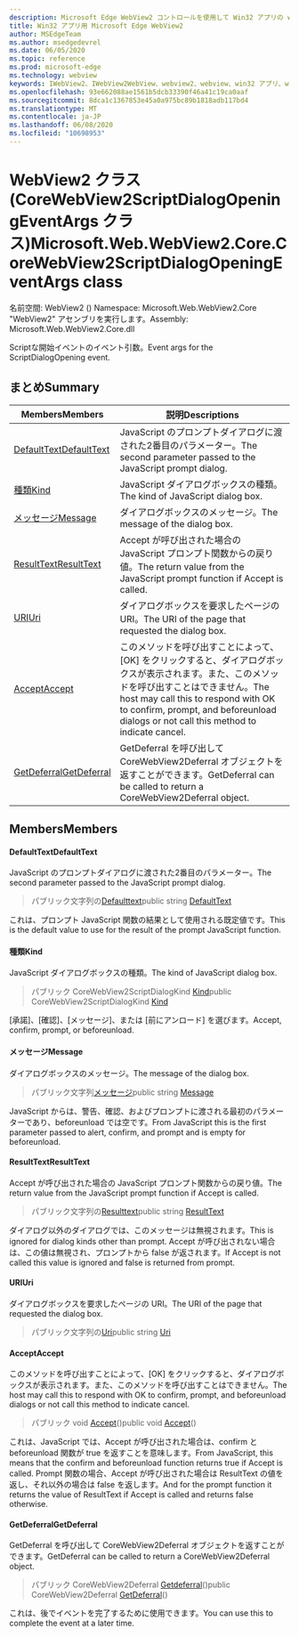 ```yaml
---
description: Microsoft Edge WebView2 コントロールを使用して Win32 アプリの web コンテンツをホストする
title: Win32 アプリ用 Microsoft Edge WebView2
author: MSEdgeTeam
ms.author: msedgedevrel
ms.date: 06/05/2020
ms.topic: reference
ms.prod: microsoft-edge
ms.technology: webview
keywords: IWebView2、IWebView2WebView、webview2、webview、win32 アプリ、win32、edge、ICoreWebView2、ICoreWebView2Controller、browser control、edge html
ms.openlocfilehash: 93e662088ae1561b5dcb33390f46a41c19ca0aaf
ms.sourcegitcommit: 8dca1c1367853e45a0a975bc89b1818adb117bd4
ms.translationtype: MT
ms.contentlocale: ja-JP
ms.lasthandoff: 06/08/2020
ms.locfileid: "10698953"
---
```

# <span data-ttu-id="9f687-104">WebView2 クラス (CoreWebView2ScriptDialogOpeningEventArgs クラス)</span><span class="sxs-lookup"><span data-stu-id="9f687-104">Microsoft.Web.WebView2.Core.CoreWebView2ScriptDialogOpeningEventArgs class</span></span> 

<span data-ttu-id="9f687-105">名前空間: WebView2 () </span><span class="sxs-lookup"><span data-stu-id="9f687-105">Namespace: Microsoft.Web.WebView2.Core</span></span>\
<span data-ttu-id="9f687-106">"WebView2" アセンブリを実行します。</span><span class="sxs-lookup"><span data-stu-id="9f687-106">Assembly: Microsoft.Web.WebView2.Core.dll</span></span>

<span data-ttu-id="9f687-107">Scriptな開始イベントのイベント引数。</span><span class="sxs-lookup"><span data-stu-id="9f687-107">Event args for the ScriptDialogOpening event.</span></span>

## <span data-ttu-id="9f687-108">まとめ</span><span class="sxs-lookup"><span data-stu-id="9f687-108">Summary</span></span>

 <span data-ttu-id="9f687-109">Members</span><span class="sxs-lookup"><span data-stu-id="9f687-109">Members</span></span>                        | <span data-ttu-id="9f687-110">説明</span><span class="sxs-lookup"><span data-stu-id="9f687-110">Descriptions</span></span>
--------------------------------|---------------------------------------------
[<span data-ttu-id="9f687-111">DefaultText</span><span class="sxs-lookup"><span data-stu-id="9f687-111">DefaultText</span></span>](#defaulttext) | <span data-ttu-id="9f687-112">JavaScript のプロンプトダイアログに渡された2番目のパラメーター。</span><span class="sxs-lookup"><span data-stu-id="9f687-112">The second parameter passed to the JavaScript prompt dialog.</span></span>
[<span data-ttu-id="9f687-113">種類</span><span class="sxs-lookup"><span data-stu-id="9f687-113">Kind</span></span>](#kind) | <span data-ttu-id="9f687-114">JavaScript ダイアログボックスの種類。</span><span class="sxs-lookup"><span data-stu-id="9f687-114">The kind of JavaScript dialog box.</span></span>
[<span data-ttu-id="9f687-115">メッセージ</span><span class="sxs-lookup"><span data-stu-id="9f687-115">Message</span></span>](#message) | <span data-ttu-id="9f687-116">ダイアログボックスのメッセージ。</span><span class="sxs-lookup"><span data-stu-id="9f687-116">The message of the dialog box.</span></span>
[<span data-ttu-id="9f687-117">ResultText</span><span class="sxs-lookup"><span data-stu-id="9f687-117">ResultText</span></span>](#resulttext) | <span data-ttu-id="9f687-118">Accept が呼び出された場合の JavaScript プロンプト関数からの戻り値。</span><span class="sxs-lookup"><span data-stu-id="9f687-118">The return value from the JavaScript prompt function if Accept is called.</span></span>
[<span data-ttu-id="9f687-119">URI</span><span class="sxs-lookup"><span data-stu-id="9f687-119">Uri</span></span>](#uri) | <span data-ttu-id="9f687-120">ダイアログボックスを要求したページの URI。</span><span class="sxs-lookup"><span data-stu-id="9f687-120">The URI of the page that requested the dialog box.</span></span>
[<span data-ttu-id="9f687-121">Accept</span><span class="sxs-lookup"><span data-stu-id="9f687-121">Accept</span></span>](#accept) | <span data-ttu-id="9f687-122">このメソッドを呼び出すことによって、[OK] をクリックすると、ダイアログボックスが表示されます。また、このメソッドを呼び出すことはできません。</span><span class="sxs-lookup"><span data-stu-id="9f687-122">The host may call this to respond with OK to confirm, prompt, and beforeunload dialogs or not call this method to indicate cancel.</span></span>
[<span data-ttu-id="9f687-123">GetDeferral</span><span class="sxs-lookup"><span data-stu-id="9f687-123">GetDeferral</span></span>](#getdeferral) | <span data-ttu-id="9f687-124">GetDeferral を呼び出して CoreWebView2Deferral オブジェクトを返すことができます。</span><span class="sxs-lookup"><span data-stu-id="9f687-124">GetDeferral can be called to return a CoreWebView2Deferral object.</span></span>

## <span data-ttu-id="9f687-125">Members</span><span class="sxs-lookup"><span data-stu-id="9f687-125">Members</span></span>

#### <span data-ttu-id="9f687-126">DefaultText</span><span class="sxs-lookup"><span data-stu-id="9f687-126">DefaultText</span></span> 

<span data-ttu-id="9f687-127">JavaScript のプロンプトダイアログに渡された2番目のパラメーター。</span><span class="sxs-lookup"><span data-stu-id="9f687-127">The second parameter passed to the JavaScript prompt dialog.</span></span>

> <span data-ttu-id="9f687-128">パブリック文字列の[Defaulttext](#defaulttext)</span><span class="sxs-lookup"><span data-stu-id="9f687-128">public string [DefaultText](#defaulttext)</span></span>

<span data-ttu-id="9f687-129">これは、プロンプト JavaScript 関数の結果として使用される既定値です。</span><span class="sxs-lookup"><span data-stu-id="9f687-129">This is the default value to use for the result of the prompt JavaScript function.</span></span>

#### <span data-ttu-id="9f687-130">種類</span><span class="sxs-lookup"><span data-stu-id="9f687-130">Kind</span></span> 

<span data-ttu-id="9f687-131">JavaScript ダイアログボックスの種類。</span><span class="sxs-lookup"><span data-stu-id="9f687-131">The kind of JavaScript dialog box.</span></span>

> <span data-ttu-id="9f687-132">パブリック CoreWebView2ScriptDialogKind [Kind](#kind)</span><span class="sxs-lookup"><span data-stu-id="9f687-132">public CoreWebView2ScriptDialogKind [Kind](#kind)</span></span>

<span data-ttu-id="9f687-133">[承諾]、[確認]、[メッセージ]、または [前にアンロード] を選びます。</span><span class="sxs-lookup"><span data-stu-id="9f687-133">Accept, confirm, prompt, or beforeunload.</span></span>

#### <span data-ttu-id="9f687-134">メッセージ</span><span class="sxs-lookup"><span data-stu-id="9f687-134">Message</span></span> 

<span data-ttu-id="9f687-135">ダイアログボックスのメッセージ。</span><span class="sxs-lookup"><span data-stu-id="9f687-135">The message of the dialog box.</span></span>

> <span data-ttu-id="9f687-136">パブリック文字列[メッセージ](#message)</span><span class="sxs-lookup"><span data-stu-id="9f687-136">public string [Message](#message)</span></span>

<span data-ttu-id="9f687-137">JavaScript からは、警告、確認、およびプロンプトに渡される最初のパラメーターであり、beforeunload では空です。</span><span class="sxs-lookup"><span data-stu-id="9f687-137">From JavaScript this is the first parameter passed to alert, confirm, and prompt and is empty for beforeunload.</span></span>

#### <span data-ttu-id="9f687-138">ResultText</span><span class="sxs-lookup"><span data-stu-id="9f687-138">ResultText</span></span> 

<span data-ttu-id="9f687-139">Accept が呼び出された場合の JavaScript プロンプト関数からの戻り値。</span><span class="sxs-lookup"><span data-stu-id="9f687-139">The return value from the JavaScript prompt function if Accept is called.</span></span>

> <span data-ttu-id="9f687-140">パブリック文字列の[Resulttext](#resulttext)</span><span class="sxs-lookup"><span data-stu-id="9f687-140">public string [ResultText](#resulttext)</span></span>

<span data-ttu-id="9f687-141">ダイアログ以外のダイアログでは、このメッセージは無視されます。</span><span class="sxs-lookup"><span data-stu-id="9f687-141">This is ignored for dialog kinds other than prompt.</span></span> <span data-ttu-id="9f687-142">Accept が呼び出されない場合は、この値は無視され、プロンプトから false が返されます。</span><span class="sxs-lookup"><span data-stu-id="9f687-142">If Accept is not called this value is ignored and false is returned from prompt.</span></span>

#### <span data-ttu-id="9f687-143">URI</span><span class="sxs-lookup"><span data-stu-id="9f687-143">Uri</span></span> 

<span data-ttu-id="9f687-144">ダイアログボックスを要求したページの URI。</span><span class="sxs-lookup"><span data-stu-id="9f687-144">The URI of the page that requested the dialog box.</span></span>

> <span data-ttu-id="9f687-145">パブリック文字列の[Uri](#uri)</span><span class="sxs-lookup"><span data-stu-id="9f687-145">public string [Uri](#uri)</span></span>

#### <span data-ttu-id="9f687-146">Accept</span><span class="sxs-lookup"><span data-stu-id="9f687-146">Accept</span></span> 

<span data-ttu-id="9f687-147">このメソッドを呼び出すことによって、[OK] をクリックすると、ダイアログボックスが表示されます。また、このメソッドを呼び出すことはできません。</span><span class="sxs-lookup"><span data-stu-id="9f687-147">The host may call this to respond with OK to confirm, prompt, and beforeunload dialogs or not call this method to indicate cancel.</span></span>

> <span data-ttu-id="9f687-148">パブリック void [Accept](#accept)()</span><span class="sxs-lookup"><span data-stu-id="9f687-148">public void [Accept](#accept)()</span></span>

<span data-ttu-id="9f687-149">これは、JavaScript では、Accept が呼び出された場合は、confirm と beforeunload 関数が true を返すことを意味します。</span><span class="sxs-lookup"><span data-stu-id="9f687-149">From JavaScript, this means that the confirm and beforeunload function returns true if Accept is called.</span></span> <span data-ttu-id="9f687-150">Prompt 関数の場合、Accept が呼び出された場合は ResultText の値を返し、それ以外の場合は false を返します。</span><span class="sxs-lookup"><span data-stu-id="9f687-150">And for the prompt function it returns the value of ResultText if Accept is called and returns false otherwise.</span></span>

#### <span data-ttu-id="9f687-151">GetDeferral</span><span class="sxs-lookup"><span data-stu-id="9f687-151">GetDeferral</span></span> 

<span data-ttu-id="9f687-152">GetDeferral を呼び出して CoreWebView2Deferral オブジェクトを返すことができます。</span><span class="sxs-lookup"><span data-stu-id="9f687-152">GetDeferral can be called to return a CoreWebView2Deferral object.</span></span>

> <span data-ttu-id="9f687-153">パブリック CoreWebView2Deferral [Getdeferral](#getdeferral)()</span><span class="sxs-lookup"><span data-stu-id="9f687-153">public CoreWebView2Deferral [GetDeferral](#getdeferral)()</span></span>

<span data-ttu-id="9f687-154">これは、後でイベントを完了するために使用できます。</span><span class="sxs-lookup"><span data-stu-id="9f687-154">You can use this to complete the event at a later time.</span></span>

